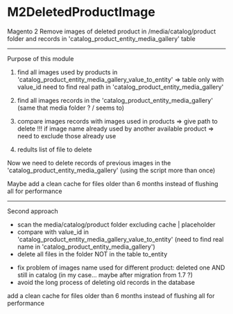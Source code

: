 # M2DeletedProductImage
Magento 2 Remove images of deleted product in /media/catalog/product folder and records in 'catalog_product_entity_media_gallery' table

--------------------
Purpose of this module 

1) find all images used by products in 'catalog_product_entity_media_gallery_value_to_entity'
    => table only with value_id need to find real path in 'catalog_product_entity_media_gallery'
    
2) find all images records in the 'catalog_product_entity_media_gallery' (same that media folder ? / seems to)

3) compare images records with images used in products
    => give path to delete !!! if image name already used by another available product 
    => need to exclude those already use
    
4) redults list of file to delete

Now we need to delete records of previous images in the 'catalog_product_entity_media_gallery' 
(using the script more than once)

Maybe add a clean cache for files older than 6 months instead of flushing all for performance


____________________

Second approach

- scan the media/catalog/product folder excluding cache | placeholder 
- compare with value_id in 'catalog_product_entity_media_gallery_value_to_entity'
  (need to find real name in 'catalog_product_entity_media_gallery')
- delete all files in the folder NOT in the table to_entity

+ fix problem of images name used for different product: 
deleted one AND still in catalog (in my case... maybe after migration from 1.7 ?)
+ avoid the long process of deleting old records in the database

add a clean cache for files older than 6 months instead of flushing all for performance
